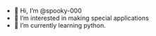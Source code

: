 - 👋 Hi, I’m @spooky-000
- 👀 I’m interested in making special applications 
- 🌱 I’m currently learning python.

<!---
spooky-000/spooky-000 is a ✨ special ✨ repository because its `README.md` (this file) appears on your GitHub profile.
You can click the Preview link to take a look at your changes.
--->
